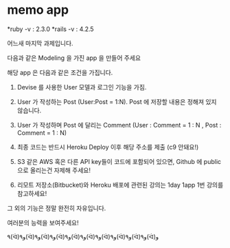 # memo app

*ruby -v : 2.3.0
*rails -v : 4.2.5

어느새 마지막 과제입니다.

다음과 같은 Modeling 을 가진 app 을 만들어 주세요

해당 app 은 다음과 같은 조건을 가집니다. 

1. Devise 를 사용한 User 모델과 로그인 기능을 가짐.

2. User 가 작성하는 Post (User:Post = 1:N). Post 에 저장할 내용은 정해져 있지 않습니다.

3. User 가 작성하며 Post 에 달리는 Comment (User : Comment = 1 : N , Post : Comment = 1 : N)

4. 최종 코드는 반드시 Heroku Deploy 이후 해당 주소를 제출 (c9 안돼요!)

5. S3 같은 AWS 혹은 다른 API key들이 코드에 포함되어 있으면, Github 에 public 으로 올리는건 자제해 주세요!

6. 리모트 저장소(Bitbucket)와 Heroku 배포에 관련된 강의는 1day 1app 1번 강의를 참고하세요!

  

그 외의 기능은 정말 완전히 자유입니다.

여러분의 능력을 보여주세요!

 

٩(ᐛ)و٩(ᐛ)و٩(ᐛ)و٩(ᐛ)و٩(ᐛ)و٩(ᐛ)و٩(ᐛ)و٩(ᐛ)و٩(ᐛ)و٩(ᐛ)و